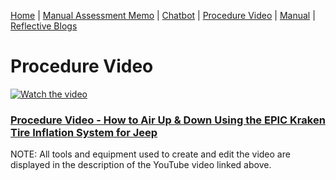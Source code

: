 [Home](index.md) | [Manual Assessment Memo](manual_assessment_memo.md) | [Chatbot](chatbot.md) | [Procedure Video](procedure_video.md) | [Manual](manual.md) | [Reflective Blogs](reflective_blogs.md) 


# Procedure Video

[![Watch the video](https://img.youtube.com/vi/KieVWwu4y9Y/maxresdefault.jpg)](https://youtu.be/KieVWwu4y9Y)

### [Procedure Video - How to Air Up & Down Using the EPIC Kraken Tire Inflation System for Jeep](https://youtu.be/KieVWwu4y9Y)
NOTE: All tools and equipment used to create and edit the video are displayed in the description of the YouTube video linked above. 
